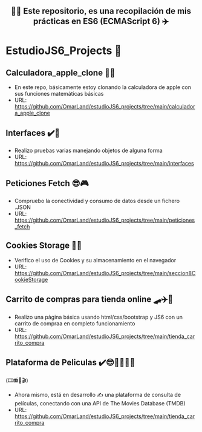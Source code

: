 ### 
<h2 align="center">
👨‍💻 Este repositorio, es una recopilación de mis prácticas en ES6 (ECMAScript 6) ✈️
</h2>


# EstudioJS6_Projects 👻
## Calculadora_apple_clone 🧑‍🎓

- En este repo, básicamente estoy clonando la calculadora de apple con sus funciones matemáticas básicas
- URL: https://github.com/OmarLand/estudioJS6_projects/tree/main/calculadora_apple_clone

## Interfaces ✔️🚀

- Realizo pruebas varias manejando objetos de alguna forma
- URL: https://github.com/OmarLand/estudioJS6_projects/tree/main/interfaces

## Peticiones Fetch 😎🎮

- Compruebo la conectividad y consumo de datos desde un fichero .JSON
- URL: https://github.com/OmarLand/estudioJS6_projects/tree/main/peticiones_fetch

## Cookies Storage 🤯👀

- Verifico el uso de Cookies y su almacenamiento en el navegador
- URL: https://github.com/OmarLand/estudioJS6_projects/tree/main/seccion8CookieStorage

## Carrito de compras para tienda online 🛹✈️🚀

- Realizo una pàgina básica usando html/css/bootstrap y JS6 con un carrito de compraa en completo funcionamiento
- URL: https://github.com/OmarLand/estudioJS6_projects/tree/main/tienda_carrito_compra

## Plataforma de Peliculas ✔️😎👨‍💻🏋️‍♂️
(🎞️📻🎥🎬)
- Ahora mismo, está en desarrollo ✍️ una plataforma de consulta de películas, conectando con una API de The Movies Database (TMDB)
- URL: https://github.com/OmarLand/estudioJS6_projects/tree/main/tienda_carrito_compra